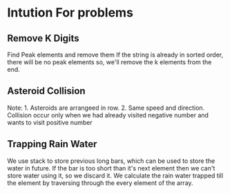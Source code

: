 # Intution For problems

## Remove K Digits
Find Peak elements and remove them
If the string is already in sorted order, there will be no peak elements so, we'll remove the k elements from the end.

## Asteroid Collision
Note:
    1. Asteroids are arrangeed in row.
    2. Same speed and direction.
Collision occur only when we had already visited negative number and wants to visit positive number

## Trapping Rain Water
We use stack to store previous long bars, which can be used to store the water in future. If the bar is too short than it's next element then we can't store water using it, so we discard it. 
We calculate the rain water trapped till the element by traversing through the every element of the array.

